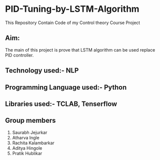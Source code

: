# PID-Tuning-by-LSTM-Algorithm
This Repository Contain Code of my Control theory Course Project
## Aim: 
The main of this project is prove that LSTM algorithm can be used replace PID controller.
## Technology used:- NLP
## Programming Language used:- Python
## Libraries used:- TCLAB, Tenserflow
## Group members
1. Saurabh Jejurkar
2. Atharva Ingle
3. Rachita Kalambarkar
4. Aditya Hingole
5. Pratik Hublikar

